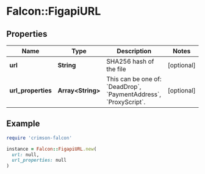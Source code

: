 # Falcon::FigapiURL

## Properties

| Name | Type | Description | Notes |
| ---- | ---- | ----------- | ----- |
| **url** | **String** | SHA256 hash of the file | [optional] |
| **url_properties** | **Array&lt;String&gt;** | This can be one of: &#x60;DeadDrop&#x60;, &#x60;PaymentAddress&#x60;, &#x60;ProxyScript&#x60;. | [optional] |

## Example

```ruby
require 'crimson-falcon'

instance = Falcon::FigapiURL.new(
  url: null,
  url_properties: null
)
```

